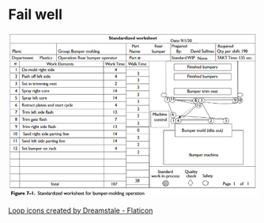 # Fail well

![standadized-work](standardized-work.png)

[Loop icons created by Dreamstale - Flaticon](https://www.flaticon.com/free-icons/loop)
